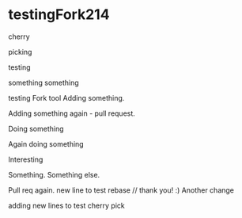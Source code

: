 # testingFork214

cherry

picking

testing

something something

testing Fork tool
Adding something.

Adding something again - pull request.

Doing something

Again doing something

Interesting


Something.
Something else.

Pull req again.
new line to test rebase // thank you! :) 
Another change

adding new lines to test cherry pick
